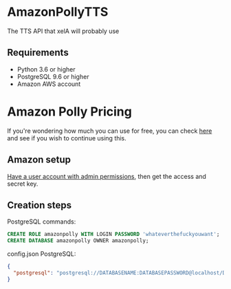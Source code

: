 # AmazonPollyTTS
The TTS API that xelA will probably use

## Requirements
- Python 3.6 or higher
- PostgreSQL 9.6 or higher
- Amazon AWS account

# Amazon Polly Pricing
If you're wondering how much you can use for free, you can check [here](https://aws.amazon.com/polly/pricing/) and see if you wish to continue using this.

## Amazon setup
[Have a user account with admin permissions](https://docs.aws.amazon.com/IAM/latest/UserGuide/getting-started_create-admin-group.html), then get the access and secret key.

## Creation steps
PostgreSQL commands:
```sql
CREATE ROLE amazonpolly WITH LOGIN PASSWORD 'whateverthefuckyouwant';
CREATE DATABASE amazonpolly OWNER amazonpolly;
```

config.json PostgreSQL:
```json
{
  "postgresql": "postgresql://DATABASENAME:DATABASEPASSWORD@localhost/DATABASENAME"
}
```

